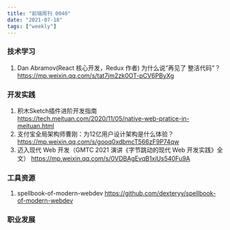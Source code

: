 ```yaml
---
title: "前端周刊 0040"
date: "2021-07-18"
tags: ["weekly"]
---
```


### 技术学习
1. Dan Abramov(React 核心开发，Redux 作者) 为什么说“再见了 整洁代码”？ https://mp.weixin.qq.com/s/tat7jm2zk0OT-pCV6PByXg

### 开发实践
1. 积木Sketch插件进阶开发指南 https://tech.meituan.com/2020/11/05/native-web-pratice-in-meituan.html
2. 支付宝全局架构师曹刚：为12亿用户设计架构是什么体验？ https://mp.weixin.qq.com/s/gooq0xdbmcT566zF9P74qw
3. 迈入现代 Web 开发（GMTC 2021 演讲《字节跳动的现代 Web 开发实践》全文） https://mp.weixin.qq.com/s/0VDBAgEvqB1xiUs540Fu9A

### 工具资源
1. spellbook-of-modern-webdev https://github.com/dexteryy/spellbook-of-modern-webdev

### 职业发展

